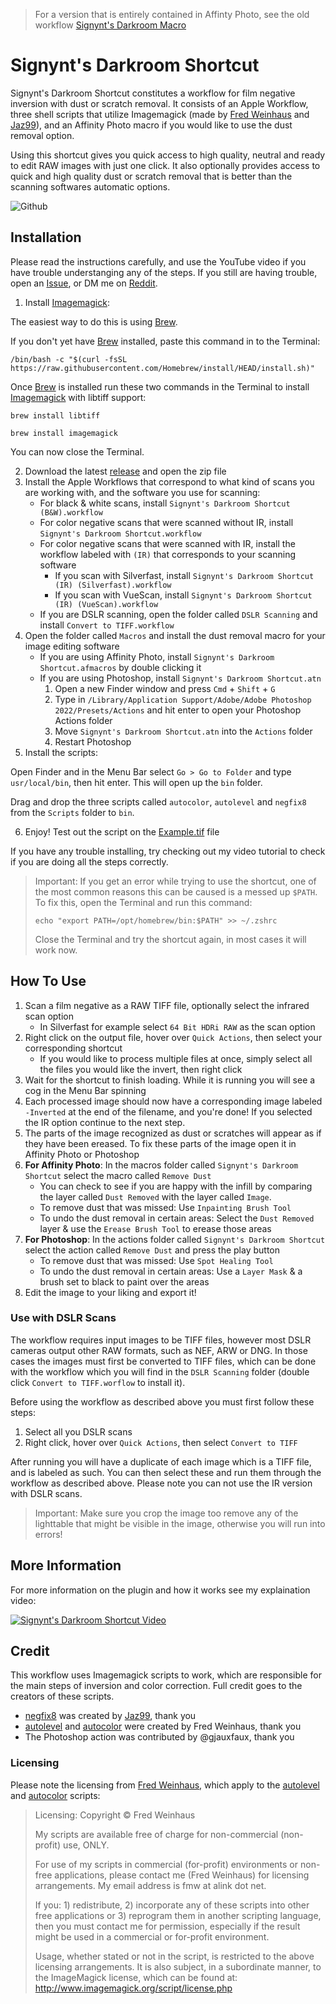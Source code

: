 > For a version that is entirely contained in Affinty Photo, see the old workflow [Signynt's Darkroom Macro](https://github.com/Signynt/signynts-darkroom-macro)

# Signynt's Darkroom Shortcut
Signynt's Darkroom Shortcut constitutes a workflow for film negative inversion with dust or scratch removal. 
It consists of an Apple Workflow, three shell scripts that utilize Imagemagick (made by [Fred Weinhaus](http://www.fmwconcepts.com/imagemagick/index.php) and [Jaz99](https://www.flickr.com/people/jaz99)), and an Affinity Photo macro if you would like to use the dust removal option.

Using this shortcut gives you quick access to high quality, neutral and ready to edit RAW images with just one click. It also optionally provides access to quick and high quality dust or scratch removal that is better than the scanning softwares automatic options.

![Github](https://user-images.githubusercontent.com/67801159/146692420-04df4cdc-dab6-494f-b414-cc3563ee55f1.png)

## Installation
Please read the instructions carefully, and use the YouTube video if you have trouble understanging any of the steps. If you still are having trouble, open an [Issue](https://github.com/Signynt/signynts-darkroom-shortcut/issues/new/choose), or DM me on [Reddit](https://www.reddit.com/user/Signynt).

1. Install [Imagemagick](https://imagemagick.org):

The easiest way to do this is using [Brew](https://brew.sh).

If you don't yet have [Brew](https://brew.sh) installed, paste this command in to the Terminal:
```
/bin/bash -c "$(curl -fsSL https://raw.githubusercontent.com/Homebrew/install/HEAD/install.sh)"
```

Once [Brew](https://brew.sh) is installed run these two commands in the Terminal to install [Imagemagick](https://imagemagick.org) with libtiff support:
```
brew install libtiff
```
	
```
brew install imagemagick
```
You can now close the Terminal.

2. Download the latest [release](https://github.com/Signynt/signynts-darkroom-shortcut/archive/refs/tags/v1.5.zip) and open the zip file
3. Install the Apple Workflows that correspond to what kind of scans you are working with, and the software you use for scanning:
	- For black & white scans, install `Signynt's Darkroom Shortcut (B&W).workflow`
	- For color negative scans that were scanned without IR, install `Signynt's Darkroom Shortcut.workflow`
	- For color negative scans that were scanned with IR, install the workflow labeled with `(IR)` that corresponds to your scanning software
		- If you scan with Silverfast, install `Signynt's Darkroom Shortcut (IR) (Silverfast).workflow`
		- If you scan with VueScan, install `Signynt's Darkroom Shortcut (IR) (VueScan).workflow`
	- If you are DSLR scanning, open the folder called `DSLR Scanning` and install `Convert to TIFF.workflow`
4. Open the folder called `Macros` and install the dust removal macro for your image editing software
	- If you are using Affinity Photo, install `Signynt's Darkroom Shortcut.afmacros` by double clicking it
	- If you are using Photoshop, install `Signynt's Darkroom Shortcut.atn`
		1. Open a new Finder window and press `Cmd` + `Shift` + `G`
		2. Type in `/Library/Application Support/Adobe/Adobe Photoshop 2022/Presets/Actions` and hit enter to open your Photoshop Actions folder
		3. Move `Signynt's Darkroom Shortcut.atn` into the `Actions` folder
		4. Restart Photoshop
6. Install the scripts:

Open Finder and in the Menu Bar select `Go > Go to Folder` and type  `usr/local/bin`, then hit enter. This will open up the `bin` folder. 

Drag and drop the three scripts called `autocolor`, `autolevel` and `negfix8` from the `Scripts` folder to `bin`.

6. Enjoy! Test out the script on the [Example.tif](https://github.com/Signynt/signynts-darkroom-shortcut/releases/download/v1.1/Example.tif) file

If you have any trouble installing, try checking out my video tutorial to check if you are doing all the steps correctly.

> Important: If you get an error while trying to use the shortcut, one of the most common reasons this can be caused is a messed up `$PATH`. To fix this, open the Terminal and run this command: 
>```
>echo "export PATH=/opt/homebrew/bin:$PATH" >> ~/.zshrc
>```
> Close the Terminal and try the shortcut again, in most cases it will work now.

## How To Use
1. Scan a film negative as a RAW TIFF file, optionally select the infrared scan option
	- In Silverfast for example select `64 Bit HDRi RAW` as the scan option
2. Right click on the output file, hover over `Quick Actions`, then select your corresponding shortcut 
	- If you would like to process multiple files at once, simply select all the files you would like the invert, then right click
3. Wait for the shortcut to finish loading. While it is running you will see a cog in the Menu Bar spinning
4. Each processed image should now have a corresponding image labeled `-Inverted` at the end of the filename, and you're done! If you selected the IR option continue to the next step.
5. The parts of the image recognized as dust or scratches will appear as if they have been ereased. To fix these parts of the image open it in Affinity Photo or Photoshop
6. **For Affinity Photo**: In the macros folder called `Signynt's Darkroom Shortcut` select the macro called `Remove Dust`
	- You can check to see if you are happy with the infill by comparing the layer called `Dust Removed` with the layer called `Image`. 
	- To remove dust that was missed: Use `Inpainting Brush Tool`
	- To undo the dust removal in certain areas: Select the `Dust Removed` layer & use the `Erease Brush Tool` to erease those areas
6. **For Photoshop**: In the actions folder called `Signynt's Darkroom Shortcut` select the action called `Remove Dust` and press the play button
	- To remove dust that was missed: Use `Spot Healing Tool`
	- To undo the dust removal in certain areas: Use a `Layer Mask` & a brush set to black to paint over the areas
7. Edit the image to your liking and export it!

### Use with DSLR Scans

The workflow requires input images to be TIFF files, however most DSLR cameras output other RAW formats, such as NEF, ARW or DNG. 
In those cases the images must first be converted to TIFF files, which can be done with the workflow which you will find in the `DSLR Scanning` folder (double click `Convert to TIFF.worflow` to install it). 

Before using the workflow as described above you must first follow these steps:

1. Select all you DSLR scans
2. Right click, hover over `Quick Actions`, then select `Convert to TIFF`

After running you will have a duplicate of each image which is a TIFF file, and is labeled as such. You can then select these and run them through the workflow as described above. Please note you can not use the IR version with DSLR scans.

> Important: Make sure you crop the image too remove any of the lighttable that might be visible in the image, otherwise you will run into errors!

## More Information

For more information on the plugin and how it works see my explaination video:

[![Signynt's Darkroom Shortcut Video](https://res.cloudinary.com/marcomontalbano/image/upload/v1639958293/video_to_markdown/images/youtube--Sv1BnDUgRBM-c05b58ac6eb4c4700831b2b3070cd403.jpg)](https://youtu.be/Sv1BnDUgRBM "Signynt's Darkroom Shortcut Video")

## Credit
This workflow uses Imagemagick scripts to work, which are responsible for the main steps of inversion and color correction. Full credit goes to the creators of these scripts.
- [negfix8](https://sites.google.com/site/negfix/howto) was created by [Jaz99](https://www.flickr.com/people/jaz99), thank you
- [autolevel](http://www.fmwconcepts.com/imagemagick/autolevel/index.php) and [autocolor](http://www.fmwconcepts.com/imagemagick/autocolor/index.php) were created by Fred Weinhaus, thank you 
- The Photoshop action was contributed by @gjauxfaux, thank you

### Licensing

Please note the licensing from [Fred Weinhaus](http://www.fmwconcepts.com/imagemagick/index.php), which apply to the [autolevel](http://www.fmwconcepts.com/imagemagick/autolevel/index.php) and [autocolor](http://www.fmwconcepts.com/imagemagick/autocolor/index.php) scripts:

> Licensing:
> Copyright © Fred Weinhaus
>
> My scripts are available free of charge for non-commercial (non-profit) use, ONLY.
> 
> For use of my scripts in commercial (for-profit) environments or non-free applications, please contact me (Fred Weinhaus) for licensing arrangements. My email address is fmw at alink dot net.
> 
> If you: 1) redistribute, 2) incorporate any of these scripts into other free applications or 3) reprogram them in another scripting language, then you must contact me for permission, especially if the result might be used in a commercial or for-profit environment.
>
> Usage, whether stated or not in the script, is restricted to the above licensing arrangements. It is also subject, in a subordinate manner, to the ImageMagick license, which can be found at: http://www.imagemagick.org/script/license.php
